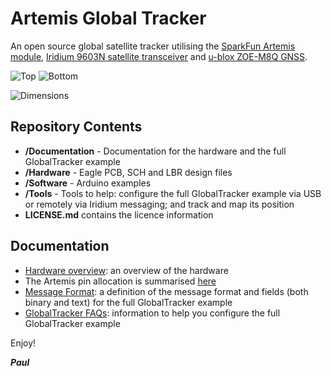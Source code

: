 # Artemis Global Tracker

An open source global satellite tracker utilising the [SparkFun Artemis module](https://www.sparkfun.com/products/15484),
[Iridium 9603N satellite transceiver](https://www.iridium.com/products/iridium-9603/) and [u-blox ZOE-M8Q GNSS](https://www.u-blox.com/en/product/zoe-m8-series).

![Top](https://github.com/PaulZC/Artemis_Global_Tracker/blob/master/img/Top.JPG)
![Bottom](https://github.com/PaulZC/Artemis_Global_Tracker/blob/master/img/Bottom.JPG)

![Dimensions](https://github.com/PaulZC/Artemis_Global_Tracker/blob/master/img/Dimensions.png)

## Repository Contents

- **/Documentation** - Documentation for the hardware and the full GlobalTracker example
- **/Hardware** - Eagle PCB, SCH and LBR design files
- **/Software** - Arduino examples
- **/Tools** - Tools to help: configure the full GlobalTracker example via USB or remotely via Iridium messaging; and track and map its position
- **LICENSE.md** contains the licence information

## Documentation

- [Hardware overview](https://github.com/PaulZC/Artemis_Global_Tracker/blob/master/Documentation/Hardware_Overview/README.md): an overview of the hardware
- The Artemis pin allocation is summarised [here](https://github.com/PaulZC/Artemis_Global_Tracker/blob/master/Documentation/Hardware_Overview/ARTEMIS_PINS.md)
- [Message Format](https://github.com/PaulZC/Artemis_Global_Tracker/blob/master/Documentation/Message_Format/README.md): a definition of the message format and fields (both binary and text) for the full GlobalTracker example
- [GlobalTracker FAQs](https://github.com/PaulZC/Artemis_Global_Tracker/blob/master/Documentation/GlobalTracker_FAQs/README.md): information to help you configure the full GlobalTracker example

Enjoy!

**_Paul_**



